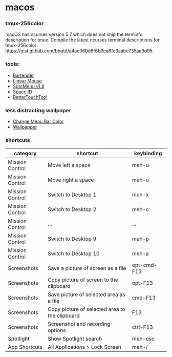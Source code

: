 # macos

### tmux-256color

macOS has ncurses version 5.7 which does not ship the terminfo description for tmux. Compile the latest ncurses terminal descriptions for tmux-256color: https://gist.github.com/bbqtd/a4ac060d6f6b9ea6fe3aabe735aa9d95

### tools:

- [Bartender](https://www.macbartender.com)
- [Linear Mouse](https://linearmouse.org/)
- [SpotMenu v1.8](https://github.com/kmikiy/SpotMenu)
- [Space ID](https://github.com/dshnkao/SpaceId)
- [BetterTouchTool](https://folivora.ai/)

### less distracting wallpaper

- [Change Menu Bar Color](https://github.com/igorkulman/ChangeMenuBarColor)
- [Wallpapper](https://github.com/mczachurski/wallpapper)

### shortcuts

| category | shortcut | keybinding |
| -- | -- | -- |
| Mission Control | Move left a space | meh-u |
| Mission Control | Move right a space | meh-u |
| Mission Control | Switch to Desktop 1 | meh-x |
| Mission Control | Switch to Desktop 2 | meh-c |
| Mission Control | ... | ... |
| Mission Control | Switch to Desktop 9 | meh-p |
| Mission Control | Switch to Desktop 10 | meh-a |
| Screenshots | Save a picture of screen as a file | opt-cmd-F13 |
| Screenshots | Copy picture of screen to the clipboard | opt-F13 |
| Screenshots | Save picture of selected area as a file | cmd-F13 |
| Screenshots | Copy picture of selected area to the clipboard | F13 |
| Screenshots | Screenshot and recording options | ctrl-F13 |
| Spotlight | Show Spotlight search | meh-esc |
| App Shortcuts | All Applications > Lock Screen | meh-/ |

